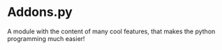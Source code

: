 # Addons.py
A module with the content of many cool features, that makes the python programming much easier!
